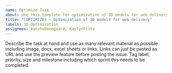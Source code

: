 ```yaml
---
name: Optimize Task
about: Use this template for optimization of 3D models for web delivery
title: "[OPTIMIZE] - Optimization of 3D models for web delivery"
labels: 3D Optimization
assignees: AyeshaBoomgaard, KaylynFritz
---
```


Describe the task at hand and use as many relevant material as possible including image, docx, excel sheets or links. Links can just be pasted as URL and use the preview feature before posting the issue. Tag label, priority, size and milestone including which sprint this needs to be completed.